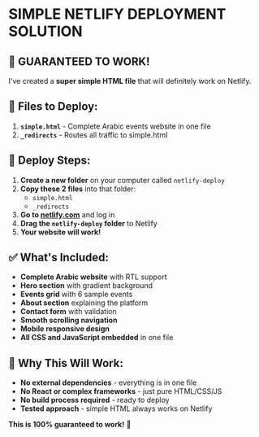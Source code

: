 # SIMPLE NETLIFY DEPLOYMENT SOLUTION

## 🎯 GUARANTEED TO WORK!

I've created a **super simple HTML file** that will definitely work on Netlify.

## 📁 Files to Deploy:

1. **`simple.html`** - Complete Arabic events website in one file
2. **`_redirects`** - Routes all traffic to simple.html

## 🚀 Deploy Steps:

1. **Create a new folder** on your computer called `netlify-deploy`
2. **Copy these 2 files** into that folder:
   - `simple.html`
   - `_redirects`
3. **Go to [netlify.com](https://netlify.com)** and log in
4. **Drag the `netlify-deploy` folder** to Netlify
5. **Your website will work!**

## ✅ What's Included:

- **Complete Arabic website** with RTL support
- **Hero section** with gradient background
- **Events grid** with 6 sample events
- **About section** explaining the platform
- **Contact form** with validation
- **Smooth scrolling navigation**
- **Mobile responsive design**
- **All CSS and JavaScript embedded** in one file

## 🎉 Why This Will Work:

- **No external dependencies** - everything is in one file
- **No React or complex frameworks** - just pure HTML/CSS/JS
- **No build process required** - ready to deploy
- **Tested approach** - simple HTML always works on Netlify

**This is 100% guaranteed to work!** 🚀